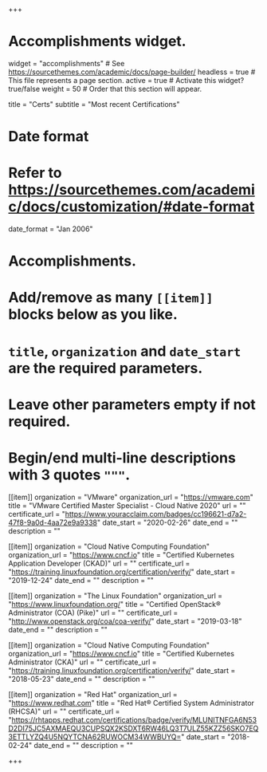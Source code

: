 +++
# Accomplishments widget.
widget = "accomplishments"  # See https://sourcethemes.com/academic/docs/page-builder/
headless = true  # This file represents a page section.
active = true  # Activate this widget? true/false
weight = 50  # Order that this section will appear.

title = "Certs"
subtitle = "Most recent Certifications"

# Date format
#   Refer to https://sourcethemes.com/academic/docs/customization/#date-format
date_format = "Jan 2006"

# Accomplishments.
#   Add/remove as many `[[item]]` blocks below as you like.
#   `title`, `organization` and `date_start` are the required parameters.
#   Leave other parameters empty if not required.
#   Begin/end multi-line descriptions with 3 quotes `"""`.

[[item]]
  organization = "VMware"
  organization_url = "https://vmware.com"
  title = "VMware Certified Master Specialist - Cloud Native 2020"
  url = ""
  certificate_url = "https://www.youracclaim.com/badges/cc196621-d7a2-47f8-9a0d-4aa72e9a9338"
  date_start = "2020-02-26"
  date_end = ""
  description = ""

[[item]]
  organization = "Cloud Native Computing Foundation"
  organization_url = "https://www.cncf.io"
  title = "Certified Kubernetes Application Developer (CKAD)"
  url = ""
  certificate_url = "https://training.linuxfoundation.org/certification/verify/"
  date_start = "2019-12-24"
  date_end = ""
  description = ""
  
[[item]]
  organization = "The Linux Foundation"
  organization_url = "https://www.linuxfoundation.org/"
  title = "Certified OpenStack® Administrator (COA) (Pike)"
  url = ""
  certificate_url = "http://www.openstack.org/coa/coa-verify/"
  date_start = "2019-03-18"
  date_end = ""
  description = ""

[[item]]
  organization = "Cloud Native Computing Foundation"
  organization_url = "https://www.cncf.io"
  title = "Certified Kubernetes Administrator (CKA)"
  url = ""
  certificate_url = "https://training.linuxfoundation.org/certification/verify/"
  date_start = "2018-05-23"
  date_end = ""
  description = ""

[[item]]
  organization = "Red Hat"
  organization_url = "https://www.redhat.com"
  title = "Red Hat® Certified System Administrator (RHCSA)"
  url = ""
  certificate_url = "https://rhtapps.redhat.com/certifications/badge/verify/MLUNITNFGA6N53D2DI75JC5AXMAEQU3CUPSQX2KSDXT6RW46LQ3T7ULZ55KZZ56SKO7EQ3ETTLYZQ4U5NQYTCNA62RUWOCM34WWBUYQ="
  date_start = "2018-02-24"
  date_end = ""
  description = ""

+++

